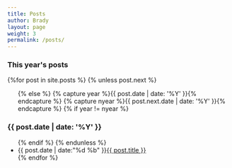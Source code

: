 ```yaml
---
title: Posts
author: Brady
layout: page
weight: 3
permalink: /posts/
---
```

<section id="archive">
  <h3>This year's posts</h3>
  {%for post in site.posts %}
    {% unless post.next %}
      <ul class="this">
    {% else %}
      {% capture year %}{{ post.date | date: '%Y' }}{% endcapture %}
      {% capture nyear %}{{ post.next.date | date: '%Y' }}{% endcapture %}
      {% if year != nyear %}
        </ul>
        <h3>{{ post.date | date: '%Y' }}</h3>
        <ul class="past">
      {% endif %}
    {% endunless %}
      <li><time datetime="{{ post.date | date: "%Y-%m-%d" }}">{{ post.date | date:"%d %b" }}</time><a href="{{ post.url }}">{{ post.title }}</a></li>
  {% endfor %}
  </ul>
</section>
